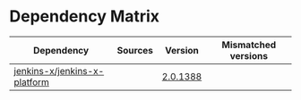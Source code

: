 # Dependency Matrix

Dependency | Sources | Version | Mismatched versions
---------- | ------- | ------- | -------------------
[jenkins-x/jenkins-x-platform](https://github.com/jenkins-x/jenkins-x-platform) |  | [2.0.1388](https://github.com/jenkins-x/jenkins-x-platform/releases/tag/v2.0.1388) | 
